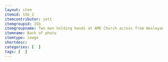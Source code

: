 ```yaml
---
layout: item
itemid: 15b_2
itemcontributor: jett
itemgroupid: 15b
itemgroupname: Two men holding hands at AME Church across from Wesleyan Church
itemname: Back of photo
itemtype: image
shortdesc: 
categories: [  ]
tags: [  ]
---
```







